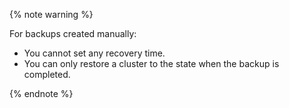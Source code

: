 {% note warning %}

For backups created manually:

* You cannot set any recovery time.
* You can only restore a cluster to the state when the backup is completed.

{% endnote %}
